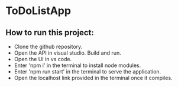 # ToDoListApp

## How to run this project:
 - Clone the github repository.
 - Open the API in visual studio. Build and run.
 - Open the UI in vs code.
 - Enter 'npm i' in the terminal to install node modules.
 - Enter 'npm run start' in the terminal to serve the application.
 - Open the localhost link provided in the terminal once it compiles.